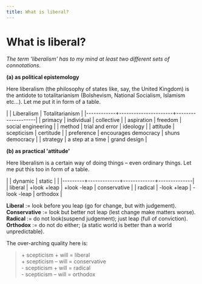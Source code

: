 ```yaml
---
title: What is liberal?
---
```


# What is liberal?

*The term 'liberalism' has to my mind at least two different sets of
connotations.*

**(a) as political epistemology**

Here liberalism (the philosophy of states like, say, the United
Kingdom) is the antidote to totalitarianism (Bolshevism, National
Socialism, Islamism etc...). Let me put it in form of a table.

|            | Liberalism           | Totalitarianism    |
|------------+----------------------+--------------------|
| primacy    | individual           | collective         |
| aspiration | freedom              | social engineering |
| method     | trial and error      | ideology           |
| attitude   | scepticism           | certitude          |
| preference | encourages democracy | shuns democracy    |
| strategy   | a step at a time     | grand design       |

**(b) as practical 'attitude'**

Here liberalism is a certain way of doing things – even ordinary
things. Let me put this too in form of a table.

|         | dynamic     | static      |              |
|---------+-------------+-------------+--------------|
| liberal | +look +leap | +look -leap | conservative |
| radical | -look +leap | -look -leap | orthodox     |

**Liberal** := look before you leap (go for change, but with
judgement). **Conservative** := look but better not leap (lest change
make matters worse). **Radical** := do not look(suspend judgement);
just leap (full of conviction). **Orthodox** := do not do either; (a
static world is better than a world unpredictable).

The over-arching quality here is:

> \+ scepticism + will = liberal  
> \+ scepticism – will = conservative  
> \- scepticism + will = radical  
> \- scepticism – will = orthodox  
